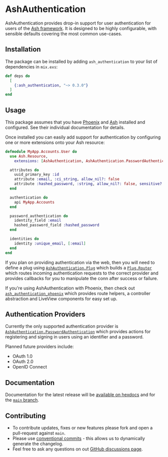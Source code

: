 # AshAuthentication

AshAuthentication provides drop-in support for user authentication for users of
the [Ash framework](https://ash-hq.org).  It is designed to be highly
configurable, with sensible defaults covering the most common use-cases.

## Installation

The package can be installed by adding `ash_authentication` to your list of
dependencies in `mix.exs`:

```elixir
def deps do
  [
    {:ash_authentication, "~> 0.3.0"}
  ]
end
```

## Usage

This package assumes that you have [Phoenix](https://phoenixframework.org/) and
[Ash](https://ash-hq.org/) installed and configured.  See their individual
documentation for details.

Once installed you can easily add support for authentication by configuring one
or more extensions onto your Ash resource:

```elixir
defmodule MyApp.Accounts.User do
  use Ash.Resource,
    extensions: [AshAuthentication, AshAuthentication.PasswordAuthentication]

  attributes do
    uuid_primary_key :id
    attribute :email, :ci_string, allow_nil?: false
    attribute :hashed_password, :string, allow_nil?: false, sensitive?: true
  end

  authentication do
    api MyApp.Accounts
  end

  password_authentication do
    identity_field :email
    hashed_password_field :hashed_password
  end

  identities do
    identity :unique_email, [:email]
  end
end
```

If you plan on providing authentication via the web, then you will need to
define a plug using
[`AshAuthentication.Plug`](https://team-alembic.github.io/ash_authentication/AshAuthentication.Plug.html)
which builds a [`Plug.Router`](https://hexdocs.pm/plug/Plug.Router.html) which
routes incoming authentication requests to the correct provider and provides
callbacks for you to manipulate the conn after success or failure.

If you're using AshAuthentication with Phoenix, then check out
[`ash_authentication_phoenix`](https://github.com/team-alembic/ash_authentication_phoenix)
which provides route helpers, a controller abstraction and LiveView components
for easy set up.

## Authentication Providers

Currently the only supported authentication provider is
[`AshAuthentication.PasswordAuthentication`](https://team-alembic.github.io/ash_authentication/AshAuthentication.PasswordAuthentication.html)
which provides actions for registering and signing in users using an identifier
and a password.

Planned future providers include:

  * OAuth 1.0
  * OAuth 2.0
  * OpenID Connect

## Documentation

Documentation for the latest release will be [available on
hexdocs](https://hexdocs.pm/ash_authentication) and for the [`main`
branch](https://team-alembic.github.io/ash_authentication).

## Contributing

  * To contribute updates, fixes or new features please fork and open a
    pull-request against `main`.
  * Please use [conventional
    commits](https://www.conventionalcommits.org/en/v1.0.0/) - this allows us to
    dynamically generate the changelog.
  * Feel free to ask any questions on out [GitHub discussions
    page](https://github.com/team-alembic/ash_authentication/discussions).

